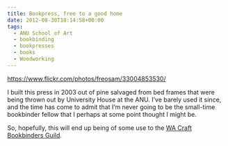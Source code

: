 ```yaml
---
title: Bookpress, free to a good home
date: 2012-08-30T18:14:58+00:00
tags:
  - ANU School of Art
  - bookbinding
  - bookpresses
  - books
  - Woodworking
---
```


https://www.flickr.com/photos/freosam/33004853530/

I built this press in 2003 out of pine salvaged from bed frames that were being thrown out by University House at the ANU.
I’ve barely used it since, and the time has come to admit that I’m never going to be the small-time bookbinder fellow that I perhaps at some point thought I might be.

So, hopefully, this will end up being of some use to the [WA Craft Bookbinders Guild](http://www.wabookbinders.org.au/).
